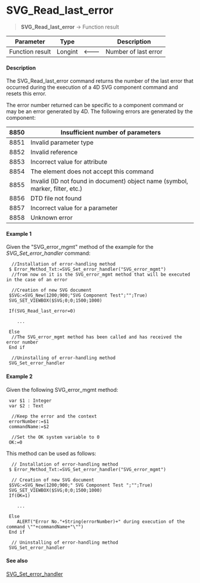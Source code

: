 # SVG_Read_last_error

>**SVG_Read_last_error**  -> Function result

| Parameter | Type |  | Description |
| --- | --- | --- | --- |
| Function result | Longint | &#x1F850; | Number of last error |



#### Description 

The SVG\_Read\_last\_error command returns the number of the last error that occurred during the execution of a 4D SVG component command and resets this error.

The error number returned can be specific to a component command or may be an error generated by 4D. The following errors are generated by the component:

| 8850 | Insufficient number of parameters                                             |
| ---- | ----------------------------------------------------------------------------- |
| 8851 | Invalid parameter type                                                        |
| 8852 | Invalid reference                                                             |
| 8853 | Incorrect value for attribute                                                 |
| 8854 | The element does not accept this command                                      |
| 8855 | Invalid (ID not found in document) object name (symbol, marker, filter, etc.) |
| 8856 | DTD file not found                                                            |
| 8857 | Incorrect value for a parameter                                               |
| 8858 | Unknown error                                                                 |

#### Example 1 

Given the "SVG\_error\_mgmt" method of the example for the *SVG\_Set\_error\_handler* command: 

```4d
  //Installation of error-handling method
 $ Error_Method_Txt:=SVG_Set_error_handler("SVG_error_mgmt")
  //from now on it is the SVG_error_mgmt method that will be executed in the case of an error
 
  //Creation of new SVG document
 $SVG:=SVG_New(1200;900;"SVG Component Test";"";True)
 SVG_SET_VIEWBOX($SVG;0;0;1500;1000)
 
 If(SVG_Read_last_error=0)
 
    ...
 
 Else
  //The SVG_error_mgmt method has been called and has received the error number
 End if
 
  //Uninstalling of error-handling method
 SVG_Set_error_handler
```

#### Example 2 

Given the following SVG\_error\_mgmt method:   

```4d
 var $1 : Integer
 var $2 : Text
 
  //Keep the error and the context
 errorNumber:=$1
 commandName:=$2
 
  //Set the OK system variable to 0
 OK:=0
```
  
  
This method can be used as follows:  

```4d
  // Installation of error-handling method
 $ Error_Method_Txt:=SVG_Set_error_handler("SVG_error_mgmt")
 
  // Creation of new SVG document
 $SVG:=SVG_New(1200;900;" SVG Component Test ";"";True)
 SVG_SET_VIEWBOX($SVG;0;0;1500;1000)
 If(OK=1)
 
    ...
 
 Else
    ALERT("Error No."+String(errorNumber)+" during execution of the command \""+commandName+"\"")
 End if
 
  // Uninstalling of error-handling method
 SVG_Set_error_handler
```

#### See also 

[SVG\_Set\_error\_handler](SVG%5FSet%5Ferror%5Fhandler.md)  